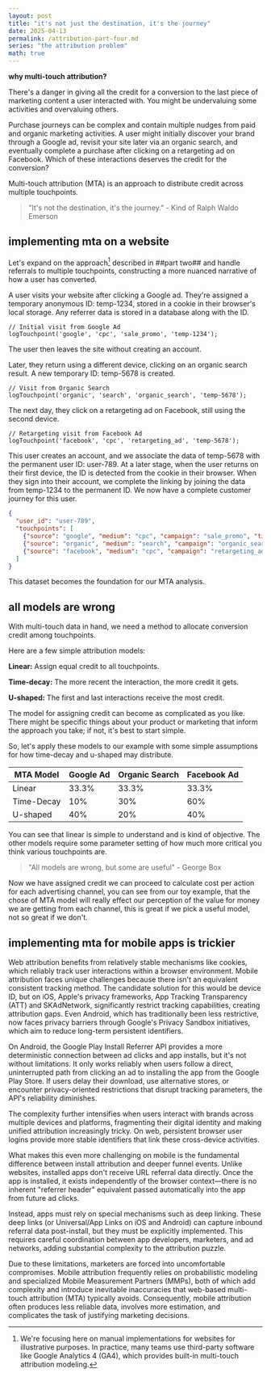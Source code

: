 ```yaml
---
layout: post
title: "it's not just the destination, it's the journey"
date: 2025-04-13
permalink: /attribution-part-four.md
series: "the attribution problem"
math: true
---
```


**why multi-touch attribution?**

There's a danger in giving all the credit for a conversion to the last piece of marketing content a user interacted with. You might be undervaluing some activities and overvaluing others.

Purchase journeys can be complex and contain multiple nudges from paid and organic marketing activities. A user might initially discover your brand through a Google ad, revisit your site later via an organic search, and eventually complete a purchase after clicking on a retargeting ad on Facebook. Which of these interactions deserves the credit for the conversion?

Multi-touch attribution (MTA) is an approach to distribute credit across multiple touchpoints.

> "It's not the destination, it's the journey." - Kind of Ralph Waldo Emerson

## **implementing mta on a website**

Let's expand on the approach[^1] described in ##part two## and handle referrals to multiple touchpoints, constructing a more nuanced narrative of how a user has converted.

[^1]: We're focusing here on manual implementations for websites for illustrative purposes. In practice, many teams use third-party software like Google Analytics 4 (GA4), which provides built-in multi-touch attribution modeling.

A user visits your website after clicking a Google ad. They're assigned a temporary anonymous ID: temp-1234, stored in a cookie in their browser's local storage. Any referrer data is stored in a database along with the ID.

```
// Initial visit from Google Ad
logTouchpoint('google', 'cpc', 'sale_promo', 'temp-1234');
```

The user then leaves the site without creating an account.

Later, they return using a different device, clicking on an organic search result. A new temporary ID: temp-5678 is created.

```
// Visit from Organic Search
logTouchpoint('organic', 'search', 'organic_search', 'temp-5678');
```

The next day, they click on a retargeting ad on Facebook, still using the second device.

```
// Retargeting visit from Facebook Ad
logTouchpoint('facebook', 'cpc', 'retargeting_ad', 'temp-5678');
```

This user creates an account, and we associate the data of temp-5678 with the permanent user ID: user-789. At a later stage, when the user returns on their first device, the ID is detected from the cookie in their browser. When they sign into their account, we complete the linking by joining the data from temp-1234 to the permanent ID. We now have a complete customer journey for this user.

```json
{
  "user_id": "user-789",
  "touchpoints": [
    {"source": "google", "medium": "cpc", "campaign": "sale_promo", "timestamp": 1712925600000},
    {"source": "organic", "medium": "search", "campaign": "organic_search", "timestamp": 1713012000000},
    {"source": "facebook", "medium": "cpc", "campaign": "retargeting_ad", "timestamp": 1713098400000}
  ]
}
```

This dataset becomes the foundation for our MTA analysis.

## **all models are wrong**

With multi-touch data in hand, we need a method to allocate conversion credit among touchpoints.

Here are a few simple attribution models:

**Linear:** Assign equal credit to all touchpoints.

**Time-decay:** The more recent the interaction, the more credit it gets.

**U-shaped:** The first and last interactions receive the most credit.

The model for assigning credit can become as complicated as you like. There might be specific things about your product or marketing that inform the approach you take; if not, it's best to start simple.

So, let's apply these models to our example with some simple assumptions for how time-decay and u-shaped may distribute.

| **MTA Model** | Google Ad | Organic Search | Facebook Ad |
|---------------|-----------|----------------|-------------|
| Linear        | 33.3%     | 33.3%          | 33.3%       |
| Time-Decay    | 10%       | 30%            | 60%         |
| U-shaped      | 40%       | 20%            | 40%         |

You can see that linear is simple to understand and is kind of objective. The other models require some parameter setting of how much more critical you think various touchpoints are.

> "All models are wrong, but some are useful" - George Box

Now we have assigned credit we can proceed to calculate cost per action for each advertising channel, you can see from our toy example, that the chose of MTA model will really effect our perception of the value for money we are getting from each channel, this is great if we pick a useful model, not so great if we don't.

## **implementing mta for mobile apps is trickier**

Web attribution benefits from relatively stable mechanisms like cookies, which reliably track user interactions within a browser environment. Mobile attribution faces unique challenges because there isn't an equivalent consistent tracking method. The candidate solution for this would be device ID, but on iOS, Apple's privacy frameworks, App Tracking Transparency (ATT) and SKAdNetwork, significantly restrict tracking capabilities, creating attribution gaps. Even Android, which has traditionally been less restrictive, now faces privacy barriers through Google's Privacy Sandbox initiatives, which aim to reduce long-term persistent identifiers.

On Android, the Google Play Install Referrer API provides a more deterministic connection between ad clicks and app installs, but it's not without limitations. It only works reliably when users follow a direct, uninterrupted path from clicking an ad to installing the app from the Google Play Store. If users delay their download, use alternative stores, or encounter privacy-oriented restrictions that disrupt tracking parameters, the API's reliability diminishes.

The complexity further intensifies when users interact with brands across multiple devices and platforms, fragmenting their digital identity and making unified attribution increasingly tricky. On web, persistent browser user logins provide more stable identifiers that link these cross-device activities.

What makes this even more challenging on mobile is the fundamental difference between install attribution and deeper funnel events. Unlike websites, installed apps don't receive URL referral data directly. Once the app is installed, it exists independently of the browser context—there is no inherent "referrer header" equivalent passed automatically into the app from future ad clicks.

Instead, apps must rely on special mechanisms such as deep linking. These deep links (or Universal/App Links on iOS and Android) can capture inbound referral data post-install, but they must be explicitly implemented. This requires careful coordination between app developers, marketers, and ad networks, adding substantial complexity to the attribution puzzle.

Due to these limitations, marketers are forced into uncomfortable compromises. Mobile attribution frequently relies on probabilistic modeling and specialized Mobile Measurement Partners (MMPs), both of which add complexity and introduce inevitable inaccuracies that web-based multi-touch attribution (MTA) typically avoids. Consequently, mobile attribution often produces less reliable data, involves more estimation, and complicates the task of justifying marketing decisions.
